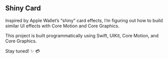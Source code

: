 ## Shiny Card
Inspired by Apple Wallet’s “shiny” card effects, I’m figuring out how to build similar UI effects with Core Motion and Core Graphics. 

This project is built programmatically using Swift, UIKit, Core Motion, and Core Graphics. 

Stay tuned! ✨ 💳

